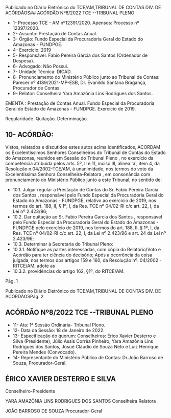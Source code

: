 Publicado  no  Diário  Eletrônico do TCE/AM,TRIBUNAL DE CONTAS DIV. DE ACÓRDÃOS## ACÓRDÃO Nº8/2022  TCE --TRIBUNAL PLENO

- 1- Processo TCE - AM nº12391/2020. Apensos: Processo nº  12397/2020.
- 2- Assunto: Prestação de Contas Anual.
- 3- Órgão: Fundo Especial da Procuradoria Geral do Estado do Amazonas - FUNDPGE.
- 4- Exercício: 2019
- 5- Responsável: Fabio Pereira Garcia dos Santos (Ordenador de Despesa).
- 6- Advogado: Não Possui.
- 7- Unidade Técnica: DICAD.
- 8- Pronunciamento  do  Ministério  Público  junto  ao  Tribunal  de  Contas: Parecer  nº 4189/2021-MP-ESB, Dr. Evanildo Santana Bragança, Procurador de Contas.
- 9- Relator: Conselheira Yara Amazônia Lins Rodrigues dos Santos.

EMENTA : Prestação de Contas Anual. Fundo Especial da Procuradoria Geral do Estado do Amazonas - FUNDPGE. Exercício de 2019.

Regularidade. Quitação. Determinação.

## 10-  ACÓRDÃO:

Vistos, relatados e discutidos estes autos acima identificados, ACORDAM os Excelentíssimos Senhores Conselheiros do Tribunal de Contas do Estado do Amazonas, reunidos em Sessão do Tribunal Pleno , no exercício da competência atribuída pelos arts. 5º, II e 11, inciso III, alínea 'a', item 4, da Resolução n.04/2002-TCE/AM, à unanimidade, nos termos do voto da Excelentíssima Senhora Conselheira-Relatora ,  em consonância com pronunciamento do Ministério Público junto a este Tribunal, no sentido de:

- 10.1.  Julgar  regular a  Prestação  de  Contas  do  Sr. Fabio  Pereira  Garcia  dos Santos ,  responsável pelo Fundo Especial da Procuradoria Geral do Estado do Amazonas - FUNDPGE, relativo ao exercício de 2019, nos termos do art. 188, II, § 1º, I, da Res. TCE nº 04/02-RI c/c art. 22, I, da Lei nº 2.423/96;
- 10.2. Dar  quitação ao  Sr. Fabio  Pereira  Garcia  dos  Santos , responsável  pelo Fundo Especial da Procuradoria Geral do Estado do Amazonas -FUNDPGE pelo exercício de 2019, nos termos do art. 188, II, § 1º, I, da Res. TCE nº 04/02-RI c/c art. 22, I, da Lei nº 2.423/96 e art. 24 da Lei nº 2.423/96;
- 10.3. Determinar à Secretaria do Tribunal Pleno:
- 10.3.1. Notifique as partes interessadas, com cópia do Relatório/Voto e Acórdão para ter ciência do decisório; Após a ocorrência da coisa julgada, nos termos dos artigos 159 e 160, da Resolução nº. 04/2002 - RITCE/AM, adote as
- 10.3.2. providências do artigo 162, §1º, do RITCE/AM.

Pág. 1

Publicado  no  Diário  Eletrônico do TCE/AM,TRIBUNAL DE CONTAS DIV. DE ACÓRDÃOSPág. 2

## ACÓRDÃO Nº8/2022  TCE --TRIBUNAL PLENO

- 11-  Ata: 1ª Sessão Ordinária- Tribunal Pleno.
- 12-  Data da Sessão: 18 de Janeiro de 2022.
- 13-  Especificação do quorum: Conselheiros: Érico Xavier Desterro e Silva (Presidente), Júlio Assis Corrêa Pinheiro, Yara Amazônia Lins Rodrigues dos Santos, Josué Cláudio de Souza Neto e Luiz Henrique Pereira Mendes (Convocado).
- 14-  Representante  do  Ministério  Público  de  Contas: Dr.João  Barroso  de  Souza, Procurador-Geral.

## ÉRICO XAVIER DESTERRO E SILVA

Conselheiro-Presidente

YARA AMAZÔNIA LINS RODRIGUES DOS SANTOS Conselheira Relatora

JOÃO BARROSO DE SOUZA Procurador-Geral